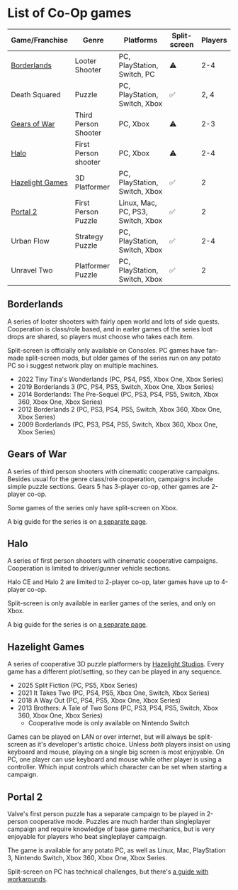 # List of Co-Op games

| Game/Franchise                      | Genre                | Platforms                         | Split-screen | Players |
| ----------------------------------- | -------------------- | --------------------------------- | ------------ | ------- |
| [Borderlands](#borderlands)         | Looter Shooter       | PC, PlayStation, Switch, PC       | ⚠️         | 2-4     |
| Death Squared                       | Puzzle               | PC, PlayStation, Switch, Xbox     | ✅           | 2, 4    |
| [Gears of War](#gears-of-war)       | Third Person Shooter | PC, Xbox                          | ⚠️         | 2-3     |
| [Halo](#halo)                       | First Person shooter | PC, Xbox                          | ⚠️         | 2-4     |
| [Hazelight Games](#hazelight-games) | 3D Platformer        | PC, PlayStation, Switch, Xbox     | ✅           | 2       |
| [Portal 2](#portal-2)               | First Person Puzzle  | Linux, Mac, PC, PS3, Switch, Xbox | ✅           | 2       |
| Urban Flow                          | Strategy Puzzle      | PC, PlayStation, Switch, Xbox     | ✅           | 2-4     |
| Unravel Two                         | Platformer Puzzle    | PC, PlayStation, Switch, Xbox     | ✅           | 2       |

## Borderlands

A series of looter shooters with fairly open world and lots of side quests. Cooperation is class/role based, and in earler games of the series loot drops are shared, so players must choose who takes each item.

Split-screen is officially only available on Consoles. PC games have fan-made split-screen mods, but older games of the series run on any potato PC so i suggest network play on multiple machines.

- 2022 Tiny Tina's Wonderlands (PC, PS4, PS5, Xbox One, Xbox Series)
- 2019 Borderlands 3 (PC, PS4, PS5, Switch, Xbox One, Xbox Series)
- 2014 Borderlands: The Pre-Sequel (PC, PS3, PS4, PS5, Switch, Xbox 360, Xbox One, Xbox Series)
- 2012 Borderlands 2 (PC, PS3, PS4, PS5, Switch, Xbox 360, Xbox One, Xbox Series)
- 2009 Borderlands (PC, PS3, PS4, PS5, Switch, Xbox 360, Xbox One, Xbox Series)

## Gears of War

A series of third person shooters with cinematic cooperative campaigns. Besides usual for the genre class/role cooperation, campaigns include simple puzzle sections. Gears 5 has 3-player co-op, other games are 2-player co-op.

Some games of the series only have split-screen on Xbox.

A big guide for the series is on [a separate page](/games/GearsOfWar.md).

## Halo

A series of first person shooters with cinematic cooperative campaigns. Cooperation is limited to driver/gunner vehicle sections.

Halo CE and Halo 2 are limited to 2-player co-op, later games have up to 4-player co-op.

Split-screen is only available in earlier games of the series, and only on Xbox.

A big guide for the series is on [a separate page](/games/Halo.md).

## Hazelight Games

A series of cooperative 3D puzzle platformers by [Hazelight Studios](https://www.hazelight.se/). Every game has a different plot/setting, so they can be played in any sequence.

- 2025 Split Fiction (PC, PS5, Xbox Series)
- 2021 It Takes Two (PC, PS4, PS5, Xbox One, Switch, Xbox Series)
- 2018 A Way Out (PC, PS4, PS5, Xbox One, Xbox Series)
- 2013 Brothers: A Tale of Two Sons (PC, PS3, PS4, PS5, Switch, Xbox 360, Xbox One, Xbox Series)
  - Cooperative mode is only available on Nintendo Switch

Games can be played on LAN or over internet, but will always be split-screen as it's developer's artistic choice. Unless _both_ players insist on using keyboard and mouse, playing on a single big screen is most enjoyable. On PC, one player can use keyboard and mouse while other player is using a controller. Which input controls which character can be set when starting a campaign.

## Portal 2

Valve's first person puzzle has a separate campaign to be played in 2-person cooperative mode. Puzzles are much harder than singleplayer campaign and require knowledge of base game mechanics, but is very enjoyable for players who beat singleplayer campaign.

The game is available for any potato PC, as well as Linux, Mac, PlayStation 3, Nintendo Switch, Xbox 360, Xbox One, Xbox Series.

Split-screen on PC has technical challenges, but there's [a guide with workarounds](https://steamcommunity.com/sharedfiles/filedetails/?id=239373369).
